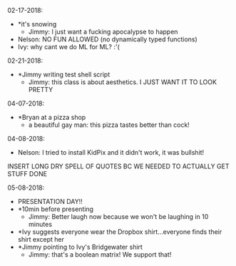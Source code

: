 02-17-2018:
- *it's snowing
  - Jimmy: I just want a fucking apocalypse to happen
- Nelson: NO FUN ALLOWED (no dynamically typed functions)
- Ivy: why cant we do ML for ML? :'(

02-21-2018:
- *Jimmy writing test shell script
  - Jimmy: this class is about aesthetics. I JUST WANT IT TO LOOK PRETTY

04-07-2018:
- *Bryan at a pizza shop
  - a beautiful gay man: this pizza tastes better than cock!

04-08-2018:
- Nelson: I tried to install KidPix and it didn't work, it was bullshit!

INSERT LONG DRY SPELL OF QUOTES BC WE NEEDED TO ACTUALLY GET STUFF DONE

05-08-2018:
- PRESENTATION DAY!!
- *10min before presenting
  - Jimmy: Better laugh now because we won't be laughing in 10 minutes
- *Ivy suggests everyone wear the Dropbox shirt...everyone finds their shirt except her
- *Jimmy pointing to Ivy's Bridgewater shirt
  - Jimmy: that's a boolean matrix! We support that!

